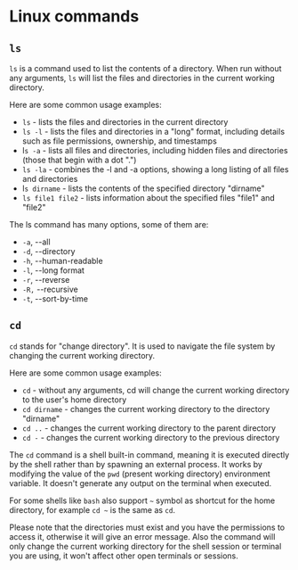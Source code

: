 # Linux commands

## `ls`

`ls` is a command used to list the contents of a directory.
When run without any arguments, `ls` will list the files and directories in the current working directory.

Here are some common usage examples:

- `ls` - lists the files and directories in the current directory
- `ls -l` - lists the files and directories in a "long" format, including details such as file permissions, ownership, and timestamps
- l`s -a` - lists all files and directories, including hidden files and directories (those that begin with a dot ".")
- `ls -la` - combines the -l and -a options, showing a long listing of all files and directories
- l`s dirname` - lists the contents of the specified directory "dirname"
- `ls file1 file2` - lists information about the specified files "file1" and "file2"

The ls command has many options, some of them are:

- `-a`, --all
- `-d`, --directory
- `-h`, --human-readable
- `-l`, --long format
- `-r`, --reverse
- `-R,` --recursive
- `-t`, --sort-by-time

## `cd`

`cd` stands for "change directory".
It is used to navigate the file system by changing the current working directory.

Here are some common usage examples:

- `cd` - without any arguments, cd will change the current working directory to the user's home directory
- `cd dirname` - changes the current working directory to the directory "dirname"
- `cd ..` - changes the current working directory to the parent directory
- `cd -` - changes the current working directory to the previous directory

The `cd` command is a shell built-in command, meaning it is executed directly by the shell rather than by spawning an external process.
It works by modifying the value of the `pwd` (present working directory) environment variable.
It doesn't generate any output on the terminal when executed.

For some shells like `bash` also support `~` symbol as shortcut for the home directory, for example `cd ~` is the same as `cd`.

Please note that the directories must exist and you have the permissions to access it, otherwise it will give an error message.
Also the command will only change the current working directory for the shell session or terminal you are using, it won't affect other open terminals or sessions.

